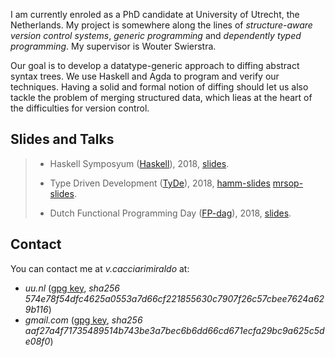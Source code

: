 
I am currently enroled as a PhD candidate at University of Utrecht,
the Netherlands.  My project is somewhere along the lines of
*structure-aware version control systems*, *generic programming* and
*dependently typed programming*. My supervisor is Wouter Swierstra.
 
Our goal is to develop a datatype-generic approach to diffing abstract
syntax trees. We use Haskell and Agda to program and verify our
techniques. Having a solid and formal notion of diffing should let us
also tackle the problem of merging structured data, which lieas at the
heart of the difficulties for version control.

## Slides and Talks

> - Haskell Symposyum ([Haskell](https://icfp18.sigplan.org/track/haskellsymp-2018-papers)), 2018,
>   [slides](data/hask2018_slides.pdf).
>
> - Type Driven Development ([TyDe](https://icfp18.sigplan.org/track/tyde-2018)), 2018,
>   [hamm-slides](data/tyde2018_hamm_slides.pdf) [mrsop-slides](data/tyde2018_slides.pdf).
>
> - Dutch Functional Programming Day ([FP-dag](http://clean.cs.ru.nl/NL-FP_dag_2018)), 2018,
>   [slides](data/fpdag2018.pdf).


## Contact

You can contact me at *v.cacciarimiraldo* at:
- *uu.nl*     ([gpg key](data/v.cacciarimiraldo-at-uu.gpg.pub), *sha256 574e78f54dfc4625a0553a7d66cf221855630c7907f26c57cbee7624a629b116*)
- *gmail.com* ([gpg key](data/v.cacciarimiraldo-at-gmail.gpg.pub), *sha256 aaf27a4f71735489514b743be3a7bec6b6dd66cd671ecfa29bc9a625c5de08f0*)
